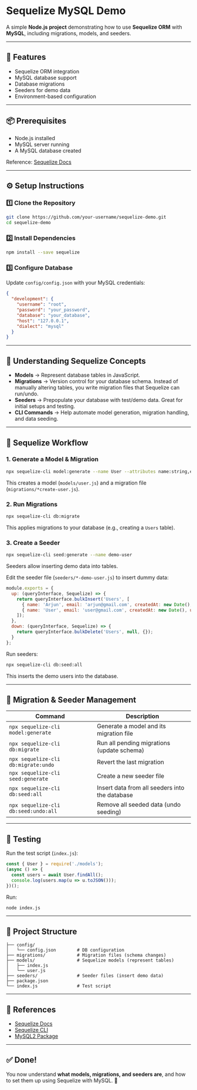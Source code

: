 # Sequelize MySQL Demo

A simple **Node.js project** demonstrating how to use **Sequelize ORM** with **MySQL**, including migrations, models, and seeders.

---

## 🚀 Features

- Sequelize ORM integration
- MySQL database support
- Database migrations
- Seeders for demo data
- Environment-based configuration

---

## 📦 Prerequisites

- Node.js installed
- MySQL server running
- A MySQL database created

Reference: [Sequelize Docs](https://sequelize.org/docs/v6/getting-started/)

---

## ⚙️ Setup Instructions

### 1️⃣ Clone the Repository

```bash
git clone https://github.com/your-username/sequelize-demo.git
cd sequelize-demo
```

### 2️⃣ Install Dependencies

```bash
npm install --save sequelize
```

### 3️⃣ Configure Database

Update `config/config.json` with your MySQL credentials:

```json
{
  "development": {
    "username": "root",
    "password": "your_password",
    "database": "your_database",
    "host": "127.0.0.1",
    "dialect": "mysql"
  }
}
```

---

## 🧩 Understanding Sequelize Concepts

- **Models** → Represent database tables in JavaScript.
- **Migrations** → Version control for your database schema. Instead of manually altering tables, you write migration files that Sequelize can run/undo.
- **Seeders** → Prepopulate your database with test/demo data. Great for initial setups and testing.
- **CLI Commands** → Help automate model generation, migration handling, and data seeding.

---

## 🧩 Sequelize Workflow

### 1. Generate a Model & Migration

```bash
npx sequelize-cli model:generate --name User --attributes name:string,email:string
```

This creates a model (`models/user.js`) and a migration file (`migrations/*create-user.js`).

### 2. Run Migrations

```bash
npx sequelize-cli db:migrate
```

This applies migrations to your database (e.g., creating a `Users` table).

### 3. Create a Seeder

```bash
npx sequelize-cli seed:generate --name demo-user
```

Seeders allow inserting demo data into tables.

Edit the seeder file (`seeders/*-demo-user.js`) to insert dummy data:

```js
module.exports = {
  up: (queryInterface, Sequelize) => {
    return queryInterface.bulkInsert('Users', [
      { name: 'Arjun', email: 'arjun@gmail.com', createdAt: new Date(), updatedAt: new Date() },
      { name: 'User', email: 'user@gmail.com', createdAt: new Date(), updatedAt: new Date() }
    ]);
  },
  down: (queryInterface, Sequelize) => {
    return queryInterface.bulkDelete('Users', null, {});
  }
};
```

Run seeders:

```bash
npx sequelize-cli db:seed:all
```

This inserts the demo users into the database.

---

## 🔁 Migration & Seeder Management

| Command                              | Description                                    |
| ------------------------------------ | ---------------------------------------------- |
| `npx sequelize-cli model:generate`   | Generate a model and its migration file        |
| `npx sequelize-cli db:migrate`       | Run all pending migrations (update schema)     |
| `npx sequelize-cli db:migrate:undo`  | Revert the last migration                      |
| `npx sequelize-cli seed:generate`    | Create a new seeder file                       |
| `npx sequelize-cli db:seed:all`      | Insert data from all seeders into the database |
| `npx sequelize-cli db:seed:undo:all` | Remove all seeded data (undo seeding)          |

---

## 🧪 Testing

Run the test script (`index.js`):

```js
const { User } = require('./models');
(async () => {
  const users = await User.findAll();
  console.log(users.map(u => u.toJSON()));
})();
```

Run:

```bash
node index.js
```

---

## 📂 Project Structure

```
├── config/
│   └── config.json        # DB configuration
├── migrations/            # Migration files (schema changes)
├── models/                # Sequelize models (represent tables)
│   ├── index.js
│   └── user.js
├── seeders/               # Seeder files (insert demo data)
├── package.json
└── index.js               # Test script
```

---

## 📌 References

- [Sequelize Docs](https://sequelize.org/docs/v6/getting-started/)
- [Sequelize CLI](https://sequelize.org/docs/v6/other-topics/migrations/)
- [MySQL2 Package](https://www.npmjs.com/package/mysql2)

---

## ✅ Done!

You now understand **what models, migrations, and seeders are**, and how to set them up using Sequelize with MySQL. 🎉

